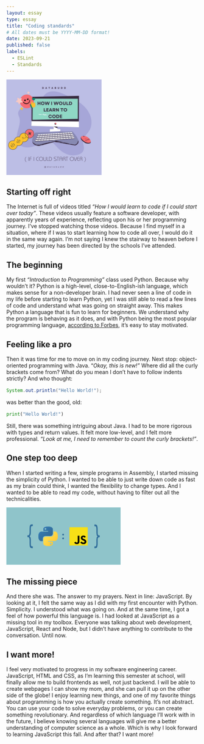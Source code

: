 ```yaml
---
layout: essay
type: essay
title: "Coding standards"
# All dates must be YYYY-MM-DD format!
date: 2023-09-21
published: false
labels:
  - ESLint
  - Standards
---
```


<img width="250px" class="rounded float-start pe-4" src="../img/a-new-language-please/learn-to-code.jpeg">

## Starting off right

The Internet is full of videos titled *“How I would learn to code if I could start over today”*. These videos usually feature a software developer, with apparently years of experience, reflecting upon his or her programming journey. I’ve stopped watching those videos. Because I find myself in a situation, where if I was to start learning how to code all over, I would do it in the same way again. I’m not saying I knew the stairway to heaven before I started, my journey has been directed by the schools I’ve attended.

## The beginning

My first *“Introduction to Programming”* class used Python. Because why wouldn’t it? Python is a high-level, close-to-English-ish language, which makes sense for a non-developer brain. I had never seen a line of code in my life before starting to learn Python, yet I was still able to read a few lines of code and understand what was going on straight away. This makes Python a language that is fun to learn for beginners. We understand why the program is behaving as it does, and with Python being the most popular programming language, <a href="[https://github.com/einar-m/TFY4107-lab](https://www.forbes.com/sites/forbestechcouncil/2022/12/28/what-your-software-partner-should-know-the-top-programming-languages-of-2023/?sh=75fd57d1182b)">according to Forbes</a>, it’s easy to stay motivated.

## Feeling like a pro

Then it was time for me to move on in my coding journey. Next stop: object-oriented programming with Java. “*Okay, this is new!”* Where did all the curly brackets come from? What do you mean I don’t have to follow indents strictly? And who thought:

```java
System.out.println("Hello World!");
```

was better than the good, old:

```python
print("Hello World!")
```

Still, there was something intriguing about Java. I had to be more rigorous with types and return values. It felt more low-level, and I felt more professional. *“Look at me, I need to remember to count the curly brackets!”*.

## One step too deep

When I started writing a few, simple programs in Assembly, I started missing the simplicity of Python. I wanted to be able to just write down code as fast as my brain could think, I wanted the flexibility to change types. And I wanted to be able to read my code, without having to filter out all the technicalities.

<img width="300px" class="rounded float-start pe-4" src="../img/a-new-language-please/py-js.jpeg">

## The missing piece

And there she was. The answer to my prayers. Next in line: JavaScript. By looking at it, I felt the same way as I did with my first encounter with Python. Simplicity. I understood what was going on. And at the same time, I got a feel of how powerful this language is. I had looked at JavaScript as a missing tool in my toolbox. Everyone was talking about web development, JavaScript, React and Node, but I didn’t have anything to contribute to the conversation. Until now.

## I want more!

I feel very motivated to progress in my software engineering career. JavaScript, HTML and CSS, as I’m learning this semester at school, will finally allow me to build frontends as well, not just backend. I will be able to create webpages I can show my mom, and she can pull it up on the other side of the globe! I enjoy learning new things, and one of my favorite things about programming is how you actually create something. It’s not abstract. You can use your code to solve everyday problems, or you can create something revolutionary. And regardless of which language I’ll work with in the future, I believe knowing several languages will give me a better understanding of computer science as a whole. Which is why I look forward to learning JavaScript this fall. And after that? I want more!


